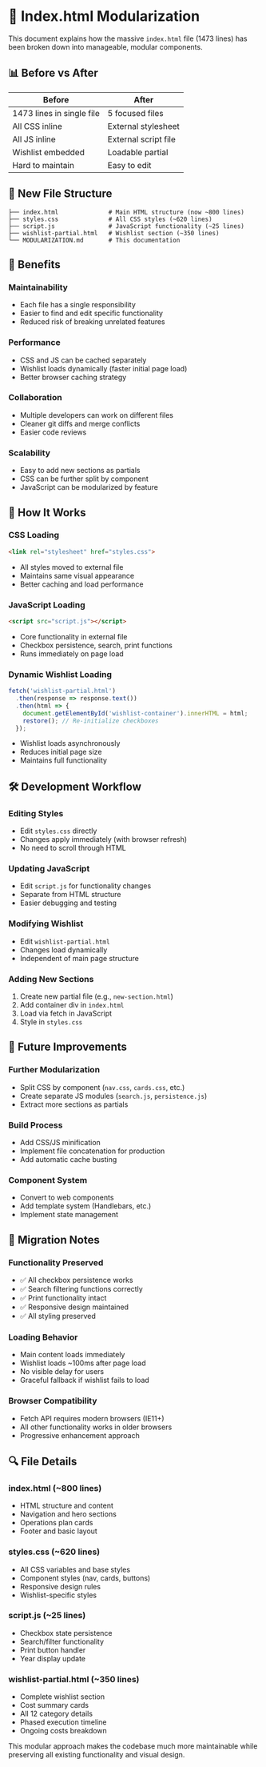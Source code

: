 # 🔧 Index.html Modularization

This document explains how the massive `index.html` file (1473 lines) has been broken down into manageable, modular components.

## 📊 Before vs After

| **Before** | **After** |
|------------|-----------|
| 1473 lines in single file | 5 focused files |
| All CSS inline | External stylesheet |
| All JS inline | External script file |
| Wishlist embedded | Loadable partial |
| Hard to maintain | Easy to edit |

## 📁 New File Structure

```
├── index.html              # Main HTML structure (now ~800 lines)
├── styles.css              # All CSS styles (~620 lines)
├── script.js               # JavaScript functionality (~25 lines)
├── wishlist-partial.html   # Wishlist section (~350 lines)
└── MODULARIZATION.md       # This documentation
```

## 🎯 Benefits

### **Maintainability**
- Each file has a single responsibility
- Easier to find and edit specific functionality
- Reduced risk of breaking unrelated features

### **Performance**
- CSS and JS can be cached separately
- Wishlist loads dynamically (faster initial page load)
- Better browser caching strategy

### **Collaboration**
- Multiple developers can work on different files
- Cleaner git diffs and merge conflicts
- Easier code reviews

### **Scalability**
- Easy to add new sections as partials
- CSS can be further split by component
- JavaScript can be modularized by feature

## 🔄 How It Works

### **CSS Loading**
```html
<link rel="stylesheet" href="styles.css">
```
- All styles moved to external file
- Maintains same visual appearance
- Better caching and load performance

### **JavaScript Loading**
```html
<script src="script.js"></script>
```
- Core functionality in external file
- Checkbox persistence, search, print functions
- Runs immediately on page load

### **Dynamic Wishlist Loading**
```javascript
fetch('wishlist-partial.html')
  .then(response => response.text())
  .then(html => {
    document.getElementById('wishlist-container').innerHTML = html;
    restore(); // Re-initialize checkboxes
  });
```
- Wishlist loads asynchronously
- Reduces initial page size
- Maintains full functionality

## 🛠️ Development Workflow

### **Editing Styles**
- Edit `styles.css` directly
- Changes apply immediately (with browser refresh)
- No need to scroll through HTML

### **Updating JavaScript**
- Edit `script.js` for functionality changes
- Separate from HTML structure
- Easier debugging and testing

### **Modifying Wishlist**
- Edit `wishlist-partial.html`
- Changes load dynamically
- Independent of main page structure

### **Adding New Sections**
1. Create new partial file (e.g., `new-section.html`)
2. Add container div in `index.html`
3. Load via fetch in JavaScript
4. Style in `styles.css`

## 🚀 Future Improvements

### **Further Modularization**
- Split CSS by component (`nav.css`, `cards.css`, etc.)
- Create separate JS modules (`search.js`, `persistence.js`)
- Extract more sections as partials

### **Build Process**
- Add CSS/JS minification
- Implement file concatenation for production
- Add automatic cache busting

### **Component System**
- Convert to web components
- Add template system (Handlebars, etc.)
- Implement state management

## 📝 Migration Notes

### **Functionality Preserved**
- ✅ All checkbox persistence works
- ✅ Search filtering functions correctly  
- ✅ Print functionality intact
- ✅ Responsive design maintained
- ✅ All styling preserved

### **Loading Behavior**
- Main content loads immediately
- Wishlist loads ~100ms after page load
- No visible delay for users
- Graceful fallback if wishlist fails to load

### **Browser Compatibility**
- Fetch API requires modern browsers (IE11+)
- All other functionality works in older browsers
- Progressive enhancement approach

## 🔍 File Details

### **index.html** (~800 lines)
- HTML structure and content
- Navigation and hero sections
- Operations plan cards
- Footer and basic layout

### **styles.css** (~620 lines)
- All CSS variables and base styles
- Component styles (nav, cards, buttons)
- Responsive design rules
- Wishlist-specific styles

### **script.js** (~25 lines)
- Checkbox state persistence
- Search/filter functionality
- Print button handler
- Year display update

### **wishlist-partial.html** (~350 lines)
- Complete wishlist section
- Cost summary cards
- All 12 category details
- Phased execution timeline
- Ongoing costs breakdown

This modular approach makes the codebase much more maintainable while preserving all existing functionality and visual design.